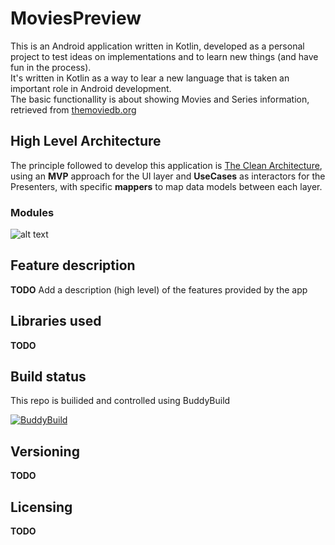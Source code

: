 # MoviesPreview

This is an Android application written in Kotlin, developed as a personal project to test ideas on implementations 
and to learn new things (and have fun in the process).</br>
It's written in Kotlin as a way to lear a new language that is taken an important role in Android development.</br>
The basic functionallity is about showing Movies and Series information, retrieved from [themoviedb.org](https://www.themoviedb.org/)

## High Level Architecture

The principle followed to develop this application is [The Clean Architecture](https://8thlight.com/blog/uncle-bob/2012/08/13/the-clean-architecture.html),
using an <b>MVP</b> approach for the UI layer and <b>UseCases</b> as interactors for the Presenters, with specific <b>mappers</b>
to map data models between each layer.

### Modules
![alt text](https://github.com/perettijuan/moviespreview_kotlin/blob/develop/art/ModuleArchitecture.png)


## Feature description

<b>TODO</b> Add a description (high level) of the features provided by the app

## Libraries used

<b>TODO</b>

## Build status
This repo is builided and controlled using BuddyBuild

[![BuddyBuild](https://dashboard.buddybuild.com/api/statusImage?appID=59e4d08e2673890001eabb63&branch=develop&build=latest)](https://dashboard.buddybuild.com/apps/59e4d08e2673890001eabb63/build/latest?branch=develop)

## Versioning

<b>TODO</b>

## Licensing

<b>TODO</b>
